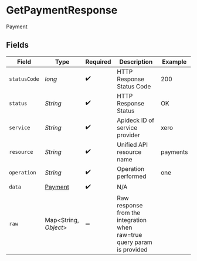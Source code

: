 # GetPaymentResponse

Payment


## Fields

| Field                                                                   | Type                                                                    | Required                                                                | Description                                                             | Example                                                                 |
| ----------------------------------------------------------------------- | ----------------------------------------------------------------------- | ----------------------------------------------------------------------- | ----------------------------------------------------------------------- | ----------------------------------------------------------------------- |
| `statusCode`                                                            | *long*                                                                  | :heavy_check_mark:                                                      | HTTP Response Status Code                                               | 200                                                                     |
| `status`                                                                | *String*                                                                | :heavy_check_mark:                                                      | HTTP Response Status                                                    | OK                                                                      |
| `service`                                                               | *String*                                                                | :heavy_check_mark:                                                      | Apideck ID of service provider                                          | xero                                                                    |
| `resource`                                                              | *String*                                                                | :heavy_check_mark:                                                      | Unified API resource name                                               | payments                                                                |
| `operation`                                                             | *String*                                                                | :heavy_check_mark:                                                      | Operation performed                                                     | one                                                                     |
| `data`                                                                  | [Payment](../../models/components/Payment.md)                           | :heavy_check_mark:                                                      | N/A                                                                     |                                                                         |
| `raw`                                                                   | Map\<String, *Object*>                                                  | :heavy_minus_sign:                                                      | Raw response from the integration when raw=true query param is provided |                                                                         |